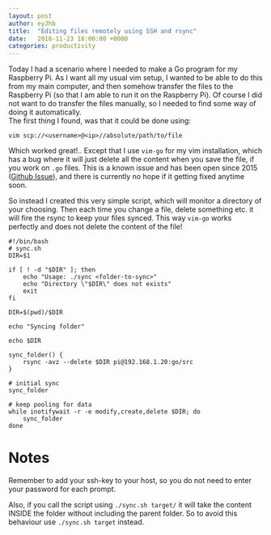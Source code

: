 ```yaml
---
layout: post
author: eyJhb
title:  "Editing files remotely using SSH and rsync"
date:   2018-11-23 18:00:00 +0000
categories: productivity
---
```

Today I had a scenario where I needed to make a Go program for my Raspberry Pi.
As I want all my usual vim setup, I wanted to be able to do this from my main computer, and then somehow transfer the files to the Raspberry Pi (so that I am able to run it on the Raspberry Pi).
Of course I did not want to do transfer the files manually, so I needed to find some way of doing it automatically.  
The first thing I found, was that it could be done using:

```
vim scp://<username>@<ip>//absolute/path/to/file
```

Which worked great!..
Except that I use `vim-go` for my vim installation, which has a bug where it will just delete all the content when you save the file, if you work on `.go` files.
This is a known issue and has been open since 2015 ([Github Issue][vim-go-issue]), and there is currently no hope if it getting fixed anytime soon.

So instead I created this very simple script, which will monitor a directory of your choosing.
Then each time you change a file, delete something etc. it will fire the rsync to keep your files synced.
This way `vim-go` works perfectly and does not delete the content of the file!

```
#!/bin/bash
# sync.sh
DIR=$1

if [ ! -d "$DIR" ]; then
    echo "Usage: ./sync <folder-to-sync>"
    echo "Directory \"$DIR\" does not exists"
    exit
fi

DIR=$(pwd)/$DIR

echo "Syncing folder"

echo $DIR

sync_folder() {
    rsync -avz --delete $DIR pi@192.168.1.20:go/src
}

# initial sync
sync_folder

# keep pooling for data
while inotifywait -r -e modify,create,delete $DIR; do
    sync_folder
done
```

# Notes
Remember to add your ssh-key to your host, so you do not need to enter your password for each prompt.

Also, if you call the script using `./sync.sh target/` it will take the content INSIDE the folder without including the parent folder.
So to avoid this behaviour use `./sync.sh target` instead.

[vim-go-issue]: https://github.com/fatih/vim-go/issues/632
